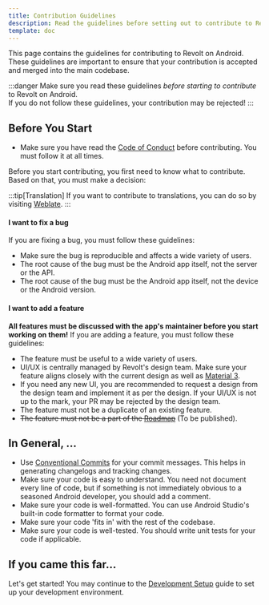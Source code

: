 ```yaml
---
title: Contribution Guidelines
description: Read the guidelines before setting out to contribute to Revolt on Android.
template: doc
---
```


This page contains the guidelines for contributing to Revolt on Android. These guidelines are important to ensure that your contribution is accepted and merged into the main codebase.

:::danger
Make sure you read these guidelines _before starting to contribute_ to Revolt on Android.  
If you do not follow these guidelines, your contribution may be rejected!
:::

## Before You Start

-   Make sure you have read the [Code of Conduct](https://github.com/revoltchat/.github/blob/master/.github/CODE_OF_CONDUCT.md) before contributing. You must follow it at all times.

Before you start contributing, you first need to know what to contribute. Based on that, you must make a decision:

:::tip[Translation]
If you want to contribute to translations, you can do so by visiting [Weblate](https://translate.revolt.chat/projects/revolt/android/).
:::

#### I want to fix a bug

If you are fixing a bug, you must follow these guidelines:

-   Make sure the bug is reproducible and affects a wide variety of users.
-   The root cause of the bug must be the Android app itself, not the server or the API.
-   The root cause of the bug must be the Android app itself, not the device or the Android version.

#### I want to add a feature

**All features must be discussed with the app's maintainer before you start working on them!** If you are adding a feature, you must follow these guidelines:

-   The feature must be useful to a wide variety of users.
-   UI/UX is centrally managed by Revolt's design team. Make sure your feature aligns closely with the current design as well as [Material 3](https://m3.material.io/).
-   If you need any new UI, you are recommended to request a design from the design team and implement it as per the design. If your UI/UX is not up to the mark, your PR may be rejected by the design team.
-   The feature must not be a duplicate of an existing feature.
-   ~~The feature must not be a part of the [Roadmap](#)~~ (To be published).

## In General, ...

-   Use [Conventional Commits](https://www.conventionalcommits.org/en/v1.0.0/) for your commit messages. This helps in generating changelogs and tracking changes.
-   Make sure your code is easy to understand. You need not document every line of code, but if something is not immediately obvious to a seasoned Android developer, you should add a comment.
-   Make sure your code is well-formatted. You can use Android Studio's built-in code formatter to format your code.
-   Make sure your code 'fits in' with the rest of the codebase.
-   Make sure your code is well-tested. You should write unit tests for your code if applicable.

## If you came this far...

Let's get started! You may continue to the [Development Setup](/contributing/setup) guide to set up your development environment.
